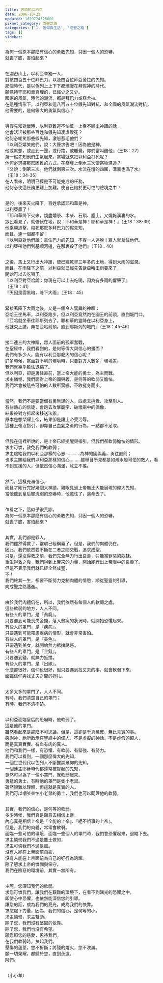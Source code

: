 ```yaml
---
title: 害怕的以利亞
date: 2006-10-22
updated: 1629724325000
pixnet_category: 成聖之路
categories: ['1. 信仰與生活', '成聖之路']
tags: []
sidebar: 
---
```


<p>為何一個原本那麼有信心的勇敢先知，只因一個人的恐嚇，<br/>
就喪了膽，害怕起來？</p>
<p><br/>
在迦密山上，以利亞單獨一人，<br/>
對抗四百五十位拜巴力，以及四百位拜亞舍拉的先知。<br/>
那個時代，是以色列上上下下都瀰漫在拜假神的時代。<br/>
願意持守耶和華真理的，已經少之又少。<br/>
國家的風氣，時代的潮流，都是拜巴力或亞舍拉。<br/>
在這種情形下，以利亞和這八百五十位假先知對抗、和全國的風氣潮流對抗，<br/>
他需要的，是何等大的勇氣與信心？</p>
<p><br/>
與假先知對戰時，以利亞難道不怕萬一上帝不顯出神蹟的話，<br/>
他會活活被那些百姓和假先知凌虐致死？<br/>
他何必嘲笑那些假先知，激怒惹毛他們？<br/>
『以利亞嬉笑他們，說：大聲求告吧！因為他是神，<br/>
他或默想，或走到一邊，或行路，或睡覺，你們當叫醒他』（王18：27）<br/>
萬一假先知他們生氣起來，當場就來把以利亞打死呢？<br/>
他何必選擇那麼困難的方式，在祭壇上倒水三次使祭物濕透？<br/>
『又說：倒第三次。他們就倒第三次。水流在壇的四圍，溝裏也滿了水』<br/>
（王18：34-35）<br/>
在人看來，明明已經是不可能完成的任務，<br/>
他何必使這任務更難上加難，使自己陷於更可怕的險境之中？</p>
<p><br/>
是的，後來天火降下，百姓承認耶和華是神，<br/>
以利亞贏了！<br/>
『耶和華降下火來，燒盡燔祭、木柴、石頭、塵土，又燒乾溝裏的水。<br/>
眾民看見了，就俯伏在地，說：耶和華是神！耶和華是神！』（王18：38-39）<br/>
他乘勝追擊，殺死那麼多拜巴力的假先知，<br/>
而且，連一個都不留！<br/>
『以利亞對他們說：拿住巴力的先知，不容一人逃脫！眾人就拿住他們。<br/>
以利亞帶他們到基順河邊，在那裏殺了他們』（王18：40）</p>
<p><br/>
之後，馬上又行出大神蹟，使已經乾旱三年多的土地，得到大雨的滋潤。<br/>
而且，在雨降下之前，以利亞就已經先告訴亞哈王雨要來了，<br/>
開始可以去吃喝了。<br/>
『以利亞對亞哈說：你現在可以上去吃喝，因為有多雨的響聲了』<br/>
（王18：41）<br/>
『天因風雲黑暗，降下大雨』（王18：45）</p>
<p><br/>
緊接著降下大雨之後，又是一個令人驚異的神蹟：<br/>
亞哈王坐馬車，以利亞跑步，但以利亞竟然跑在國王的前頭，直到城門口。<br/>
『亞哈就坐車往耶斯列去了。耶和華的靈降在以利亞身上，<br/>
他就束上腰，奔在亞哈前頭，直到耶斯列的城門』（王18：45-46）</p>
<p><br/>
接二連三的大神蹟，眾人面前的孤軍奮戰，<br/>
在聖經中，我們看到的，是何等偉大與信心的畫面？<br/>
我們有多少人，能有以利亞那麼大的信心呢？<br/>
許多時候，當面對不利的環境時，只要對方人數多、環境差，<br/>
我們就幾乎膽怯退縮了。<br/>
但以利亞，卻是勇往直前，當上帝大能的勇士，為主而戰。<br/>
求主憐憫，我們面對上帝的國與義，是何等的軟弱又膽怯。<br/>
我們常會被這些可怕的人數所驚嚇，不敢挺身而出。</p>
<p><br/>
當然，我們不是要當個有勇無謀的人，四處去挑釁、攻擊別人。<br/>
有些熱心的信徒，會跑去攻擊廟宇、破壞廟中的偶像，<br/>
結果被對方抓起來移送法辦。<br/>
原本是想榮耀上帝，結果卻是讓上帝受污辱。<br/>
這種上帝沒指引，卻靠自己血氣之勇的行為，一點都不足取。</p>
<p><br/>
但我在這裡所說的，是上帝已經提醒與指引，但我們卻軟弱膽怯的情形。<br/>
求主可憐，赦免我們的軟弱；<br/>
求主賜給我們以利亞那樣的心志…………為神的國與義，勇往直前；<br/>
也求主賜給我們以利亞那樣的信心………雖舉目所見都是如潮水般可怕的敵人，看不到支援的人，但依然信心滿滿，屹立不搖。</p>
<p><br/>
然而，這樣充滿信心，<br/>
而且才剛行完好幾個大神蹟，親眼見過上帝無比大能展現的偉大先知，<br/>
當他聽到皇后耶洗別的恐嚇時，他膽怯了，逃命去了。</p>
<p><br/>
乍看之下，這似乎很荒謬。<br/>
為何一個原本那麼有信心的勇敢先知，只因一個人的恐嚇，<br/>
就喪了膽，害怕起來？</p>
<p><br/>
其實，我們都是罪人。<br/>
我們雖然得救了，靈魂已經稱義了，但是，我們的肉體仍在。<br/>
因此，我們依然要不斷在二者之間交戰，追求成聖。<br/>
只是，還沒得救之前，我們完全無力行出良善，只能當罪惡的奴隸。<br/>
重生得救之後，我們得到上帝來的力量，開始能行出上帝眼中的良善了。<br/>
但這不表示我們就已經全然成聖，<br/>
不！<br/>
我們終其一生，都要不斷努力克制肉體的情慾，順從聖靈的引導，<br/>
向成聖之路邁進。</p>
<p><br/>
由於我們肉體仍在，所以，我們依然有每個人的軟弱之處。<br/>
這些軟弱的地方，人人不同。<br/>
有些人的罩門，是『貧窮』。<br/>
只要遇到可能喪失金錢，落入貧窮的狀況時，就開始恐懼起來。<br/>
有些人的罩門，是『疾病』。<br/>
只要遇到可能罹患疾病的情形，就會非常害怕。<br/>
有些人的罩門，是『美色』。<br/>
只要遇到美女，就開始無力抵擋誘惑。<br/>
有些人的罩門，是『金錢』。<br/>
只要遇到錢，就無力抵擋。<br/>
有些人的罩門，是『出嫁』。<br/>
什麼都很好，信仰也很好，但只要遇到找丈夫的事，就會軟弱下來，<br/>
面臨信仰與找丈夫之間的掙扎。</p>
<p><br/>
太多太多的罩門了，人人不同。<br/>
有時，我們清楚自己的罩門；<br/>
有時，我們不清不楚。</p>
<p><br/>
以利亞面臨皇后的恐嚇時，他軟弱了。<br/>
這是他的罩門。<br/>
雖然看起來是那麼不可思議，但是，這卻是千真萬確、無比真實的事。<br/>
感謝神，祂所啟示在聖經中的偉人，不是虛擬的神話、不是虛假的超人，<br/>
而是真真實實、有血有肉的真人。<br/>
他們和我們一樣，有恐懼、有軟弱、有堅強、有努力。<br/>
我們可以看到，一個那麼偉大的先知，<br/>
一個世世代代以色列人不斷推崇景仰的先知，<br/>
一個連主耶穌時代都還常被提起的先知，<br/>
竟然可以為了一個小罩門，就軟弱起來。<br/>
勇猛的勇士，有時他的罩門是隻小老鼠。<br/>
雖然很難以理解，但這就是真實的人。<br/>
我們可以嘲笑害怕小老鼠的勇士，我們也可以同理他的軟弱。</p>
<p><br/>
其實，我們的信心，是何等的軟弱。<br/>
多少時候，我們真是願意去相信上帝，<br/>
內心真是相信上帝是『全能的上帝』、『絕不誤事的上帝』。<br/>
但是，我們的肉體，常常會軟弱。<br/>
面臨一些可怕的環境，面臨一些個人的罩門時，我們會恐懼起來，退縮下去。<br/>
求主憐憫我們不過是塵土做的，<br/>
求主可憐我們不過是蟲。<br/>
沒有人能在上帝面前自豪，<br/>
沒有人能在上帝面前為自己的好行為誇耀。<br/>
除了懇求上帝的憐憫與保守，<br/>
我們在險惡的環境前，其實一無所有。</p>
<p><br/>
主阿，您深知我們的軟弱。<br/>
求您可憐我們，讓我們在艱難的環境下，在看不到曙光的恐懼之中，<br/>
即使心中恐懼，也依然能深信您的引導。<br/>
讓您的話，成為我們的亮光，成為我們的依靠。<br/>
求您賜下力量，因為，我們的信心，是何等的小。<br/>
求主憐憫，求主幫助。<br/>
除了您，我們沒有堅固的依靠。<br/>
除了您，我們也沒有希望。<br/>
願您照您的慈愛，恩待我們。<br/>
在我們軟弱時，扶起我們。<br/>
壓傷的蘆葦，您不折斷；將殘的燈火，您不吹滅。<br/>
願一切榮耀，都歸於您，直到永遠。<br/>
阿們。</p>
<p><br/>
（小小羊）</p>
